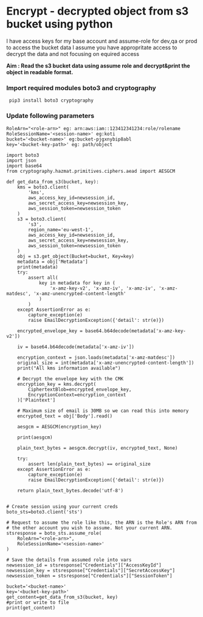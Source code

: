 # Encrypt - decrypted object from s3 bucket using python


I have access keys for my base account and assume-role for dev,qa or prod to access the bucket data
I assume you have appropritate access to decrypt the data and not focusing on equired access 

**Aim : Read the s3 bucket data using assume role and decrypt&print the object in readable format.**


### Import required modules boto3 and cryptography 

``` pip3 install boto3 cryptography```

### Update following parameters

    RoleArn="<role-arn>" eg: arn:aws:iam::123412341234:role/rolename
    RoleSessionName='<session-name>' eg:koti
    bucket='<bucket-name>' eg:bucket-pjgxnybip8abl
    key='<bucket-key-path>' eg: path/object

```
import boto3
import json
import base64
from cryptography.hazmat.primitives.ciphers.aead import AESGCM

def get_data_from_s3(bucket, key):
    kms = boto3.client(
        'kms',
        aws_access_key_id=newsession_id,
        aws_secret_access_key=newsession_key,
        aws_session_token=newsession_token
    )
    s3 = boto3.client(
        's3',
        region_name='eu-west-1',
        aws_access_key_id=newsession_id,
        aws_secret_access_key=newsession_key,
        aws_session_token=newsession_token
    )
    obj = s3.get_object(Bucket=bucket, Key=key)
    metadata = obj['Metadata']
    print(metadata)
    try:
        assert all(
            key in metadata for key in (
                'x-amz-key-v2', 'x-amz-iv', 'x-amz-iv', 'x-amz-matdesc', 'x-amz-unencrypted-content-length'
            )
        )
    except AssertionError as e:
        capture_exception(e)
        raise EmailDecryptionException({'detail': str(e)})

    encrypted_envelope_key = base64.b64decode(metadata['x-amz-key-v2'])

    iv = base64.b64decode(metadata['x-amz-iv'])

    encryption_context = json.loads(metadata['x-amz-matdesc'])
    original_size = int(metadata['x-amz-unencrypted-content-length'])
    print("All kms information available")

    # Decrypt the envelope key with the CMK
    encryption_key = kms.decrypt(
        CiphertextBlob=encrypted_envelope_key,
        EncryptionContext=encryption_context
    )['Plaintext']

    # Maximum size of email is 30MB so we can read this into memory
    encrypted_text = obj['Body'].read()

    aesgcm = AESGCM(encryption_key)

    print(aesgcm)

    plain_text_bytes = aesgcm.decrypt(iv, encrypted_text, None)

    try:
        assert len(plain_text_bytes) == original_size
    except AssertionError as e:
        capture_exception(e)
        raise EmailDecryptionException({'detail': str(e)})

    return plain_text_bytes.decode('utf-8')


# Create session using your current creds
boto_sts=boto3.client('sts')

# Request to assume the role like this, the ARN is the Role's ARN from
# the other account you wish to assume. Not your current ARN.
stsresponse = boto_sts.assume_role(
    RoleArn="<role-arn>",
    RoleSessionName='<session-name>'
)

# Save the details from assumed role into vars
newsession_id = stsresponse["Credentials"]["AccessKeyId"]
newsession_key = stsresponse["Credentials"]["SecretAccessKey"]
newsession_token = stsresponse["Credentials"]["SessionToken"]

bucket='<bucket-name>'
key='<bucket-key-path>'
get_content=get_data_from_s3(bucket, key)
#print or write to file
print(get_content)

```
